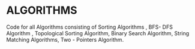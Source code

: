 # ALGORITHMS
Code for all Algorithms consisting of Sorting Algorithms , BFS- DFS Algorithm , Topological Sorting Algorithm, Binary Search Algorithm, String Matching Algorithms, Two - Pointers Algorithm.
